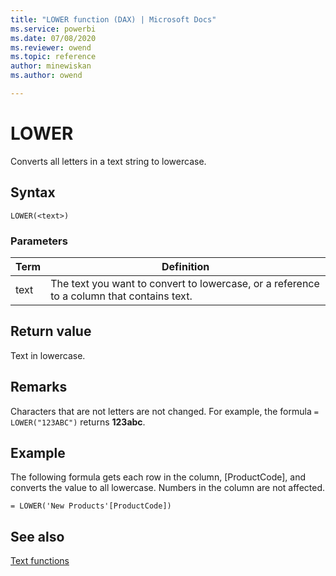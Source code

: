 ```yaml
---
title: "LOWER function (DAX) | Microsoft Docs"
ms.service: powerbi 
ms.date: 07/08/2020
ms.reviewer: owend
ms.topic: reference
author: minewiskan
ms.author: owend

---
```

# LOWER

Converts all letters in a text string to lowercase.  
  
## Syntax  
  
```dax
LOWER(<text>)  
```
  
### Parameters  
  
|Term|Definition|  
|--------|--------------|  
|text|The text you want to convert to lowercase, or a reference to a column that contains text.|  
  
## Return value

Text in lowercase.  
  
## Remarks

Characters that are not letters are not changed. For example, the formula `= LOWER("123ABC")` returns **123abc**.  
  
## Example

The following formula gets each row in the column, [ProductCode], and converts the value to all lowercase. Numbers in the column are not affected.  
  
```dax
= LOWER('New Products'[ProductCode])  
```
  
## See also

[Text functions](text-functions-dax.md)  
